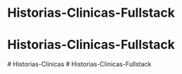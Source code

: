 # Historias-Clinicas-Fullstack
# Historias-Clinicas-Fullstack
#   H i s t o r i a s - C l i n i c a s  
 #   H i s t o r i a s - C l i n i c a s - F u l l s t a c k  
 